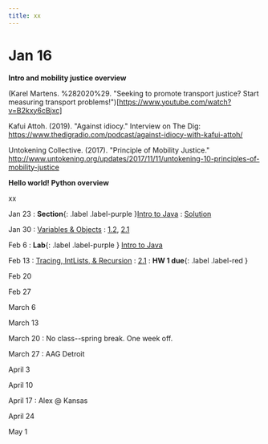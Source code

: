 ```yaml
---
title: xx
---
```


# Jan 16
**Intro and mobility justice overview**

(Karel Martens. %282020%29. "Seeking to promote transport justice? Start measuring transport problems!")[https://www.youtube.com/watch?v=B2kxy6cBjxc]

Kafui Attoh. (2019). "Against idiocy." Interview on The Dig: https://www.thedigradio.com/podcast/against-idiocy-with-kafui-attoh/

Untokening Collective. (2017). "Principle of Mobility Justice." http://www.untokening.org/updates/2017/11/11/untokening-10-principles-of-mobility-justice

**Hello world! Python overview**

xx

Jan 23
: **Section**{: .label .label-purple }[Intro to Java](#)
  : [Solution](#)

Jan 30
: [Variables & Objects](#)
  : [1.2](#), [2.1](#)

Feb 6
: **Lab**{: .label .label-purple } [Intro to Java](#)

Feb 13
: [Tracing, IntLists, & Recursion](#)
  : [2.1](#)
: **HW 1 due**{: .label .label-red }

Feb 20

Feb 27

March 6

March 13

March 20
: No class--spring break. One week off.

March 27
: AAG Detroit

April 3

April 10

April 17
: Alex @ Kansas

April 24

May 1